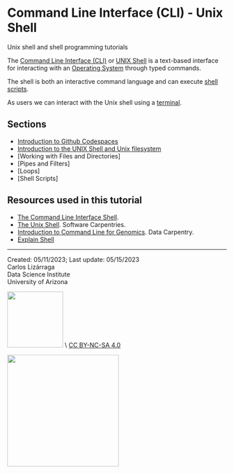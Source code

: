 # Command Line Interface (CLI) - Unix Shell
Unix shell and shell programming tutorials

The [Command Line Interface (CLI)](https://en.wikipedia.org/wiki/Command-line_interface) or [UNIX Shell](https://en.wikipedia.org/wiki/Unix_shell) is a text-based interface for interacting with an [Operating System](https://en.wikipedia.org/wiki/Operating_system) through typed commands. 

The shell is both an interactive command language and can execute [shell scripts](https://en.wikipedia.org/wiki/Shell_script).

As users we can interact with the Unix shell using a [terminal](https://en.wikipedia.org/wiki/Terminal_emulator). 

## Sections

* [Introduction to Github Codespaces](Codespaces.md)
* [Introduction to the UNIX Shell and Unix filesystem](UnixShell.md)
* [Working with Files and Directories]
* [Pipes and Filters]
* [Loops]
* [Shell Scripts]



## Resources used in this tutorial

* [The Command Line Interface Shell](https://github.com/clizarraga-UAD7/Workshops/wiki/The-Command-Line-Interface-Shell).
* [The Unix Shell](https://swcarpentry.github.io/shell-novice/). Software Carpentries. 
* [Introduction to Command Line for Genomics](https://datacarpentry.org/shell-genomics/). Data Carpentry.
* [Explain Shell](https://explainshell.com/)


***

Created: 05/11/2023;  Last update: 05/15/2023<br>
Carlos Lizárraga<br>
Data Science Institute<br>
University of Arizona


<img src="https://mirrors.creativecommons.org/presskit/buttons/88x31/png/by-nc-sa.png" width="128"> \  [CC BY-NC-SA 4.0](https://creativecommons.org/licenses/by-nc-sa/4.0/)


[<img src="https://datascience.arizona.edu/sites/default/files/Data%20Science%20Institute_Webheader%20%281%29.svg" width="256">](https://datascience.arizona.edu)
